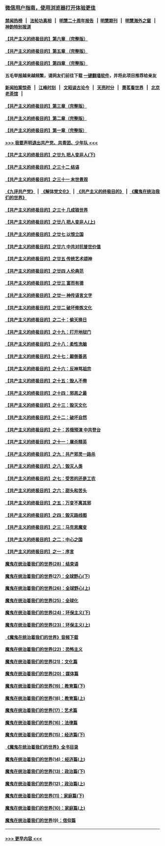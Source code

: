 ### [微信用户指南，使用浏览器打开体验更佳](https://github.com/gfw-breaker/banned-news1/blob/master/indexes/wechat-guide.md?t=0)
#### [禁闻热榜](热点新闻.md?t=0)  &nbsp;&nbsp;|&nbsp;&nbsp; [法轮功真相](https://github.com/gfw-breaker/truth/blob/master/README.md?t=0) &nbsp;&nbsp;|&nbsp;&nbsp; [明慧二十周年报告](https://github.com/gfw-breaker/mh-reports/blob/master/README.md?t=0) &nbsp;&nbsp;|&nbsp;&nbsp;[明慧期刊](https://github.com/gfw-breaker/mh-qikan) &nbsp;&nbsp;|&nbsp;&nbsp; [明慧海外之窗](https://github.com/gfw-breaker/mh-news/blob/master/README.md?t=0) &nbsp;&nbsp;|&nbsp;&nbsp; [神韵特别报道](https://github.com/gfw-breaker/mh-news/blob/master/shenyun.md?t=0)
#### [【共产主义的终极目的】第六章 （完整版）](../pages/nsc422/n11428913.md?t=02092355) 
#### [【共产主义的终极目的】第五章 （完整版）](../pages/nsc422/n11428912.md?t=02092355) 
#### [【共产主义的终极目的】第四章 （完整版）](../pages/nsc422/n11428907.md?t=02092355) 
#### 五毛举报越来越频繁，请网友们前往下载 [一键翻墙软件](https://github.com/gfw-breaker/ssr-accounts)，并将此项目推荐给亲友
#### [新闻拍案惊奇](https://github.com/gfw-breaker/banned-news1/blob/master/pages/link4.md) &nbsp;&nbsp;|&nbsp;&nbsp; [江峰时刻](https://github.com/gfw-breaker/banned-news1/blob/master/pages/link4.md) &nbsp;&nbsp;|&nbsp;&nbsp; [文昭谈古论今](https://github.com/gfw-breaker/banned-news1/blob/master/pages/link4.md) &nbsp;&nbsp;|&nbsp;&nbsp; [天亮时分](https://github.com/gfw-breaker/banned-news1/blob/master/pages/link4.md) &nbsp;&nbsp;|&nbsp;&nbsp; [萧茗看世界](https://github.com/gfw-breaker/banned-news1/blob/master/pages/link4.md) &nbsp;&nbsp;|&nbsp;&nbsp; [北京老茶馆](https://github.com/gfw-breaker/banned-news1/blob/master/pages/link4.md) &nbsp;&nbsp;|&nbsp;&nbsp; 
#### [【共产主义的终极目的】第三章（完整版）](../pages/nsc422/n11428848.md?t=02092355) 
#### [【共产主义的终极目的】第二章（完整版）](../pages/nsc422/n11428831.md?t=02092355) 
#### [【共产主义的终极目的】第一章（完整版）](../pages/nsc422/n11417651.md?t=02092355) 
#### [>>> 我要声明退出共产党、共青团、少年队 <<<](https://github.com/begood0513/goodnews/blob/master/quit/letter.md) 
#### [【共产主义的终极目的】之廿九 把人变非人(下)](../pages/nsc422/n11344140.md?t=02092355) 
#### [【共产主义的终极目的】之三十二 结语](../pages/nsc422/n11360535.md?t=02092355) 
#### [【共产主义的终极目的】之三十一 末世景观](../pages/nsc422/n11351129.md?t=02092355) 
#### [《九评共产党》](https://github.com/begood0513/9ping.md/blob/master/README.md) &nbsp;|&nbsp; [《解体党文化》](../../../../jtdwh.md/blob/master/README.md)  &nbsp;|&nbsp; [《共产主义的终极目的》](../../../../gczydzjmd.md/blob/master/README.md) &nbsp;|&nbsp; [《魔鬼在统治我们的世界》](../../../../mgztzwmdsj.md/blob/master/README.md) 
#### [【共产主义的终极目的】之三十 几成狼世界](../pages/nsc422/n11348280.md?t=02092355) 
#### [【共产主义的终极目的】之廿八 把人变非人(上)](../pages/nsc422/n11340492.md?t=02092355) 
#### [【共产主义的终极目的】之廿七 以恨立国](../pages/nsc422/n11336944.md?t=02092355) 
#### [【共产主义的终极目的】之廿六 中共对抗普世价值](../pages/nsc422/n11324785.md?t=02092355) 
#### [【共产主义的终极目的】之廿五 传统艺术颂神](../pages/nsc422/n11296396.md?t=02092355) 
#### [【共产主义的终极目的】之廿四 人伦典范](../pages/nsc422/n11296397.md?t=02092355) 
#### [【共产主义的终极目的】之廿三 富而有德](../pages/nsc422/n11283598.md?t=02092355) 
#### [【共产主义的终极目的】之廿一 神传语言文字](../pages/nsc422/n11263265.md?t=02092355) 
#### [【共产主义的终极目的】之廿二 破坏修炼文化](../pages/nsc422/n11245728.md?t=02092355) 
#### [【共产主义的终极目的】之二十：偷天换日](../pages/nsc422/n11238846.md?t=02092355) 
#### [【共产主义的终极目的】之十九：打开地狱门](../pages/nsc422/n11206376.md?t=02092355) 
#### [【共产主义的终极目的】之十八：柔性洗脑](../pages/nsc422/n11199994.md?t=02092355) 
#### [【共产主义的终极目的】之十七：颠倒善恶](../pages/nsc422/n11179782.md?t=02092355) 
#### [【共产主义的终极目的】之十六：反神骂祖宗](../pages/nsc422/n11166798.md?t=02092355) 
#### [【共产主义的终极目的】之十五：毁人不倦](../pages/nsc422/n11166792.md?t=02092355) 
#### [【共产主义的终极目的】之十四：邪恶之最](../pages/nsc422/n11150249.md?t=02092355) 
#### [【共产主义的终极目的】之十三：毁灭文化](../pages/nsc422/n11135227.md?t=02092355) 
#### [【共产主义的终极目的】之十二：破坏自然](../pages/nsc422/n11135214.md?t=02092355) 
#### [【共产主义的终极目的】之十：苏俄预演 中共登台](../pages/nsc422/n11118424.md?t=02092355) 
#### [【共产主义的终极目的】之十一：屠杀精英](../pages/nsc422/n11118442.md?t=02092355) 
#### [【共产主义的终极目的】之九：共产邪灵一路杀](../pages/nsc422/n11114139.md?t=02092355) 
#### [【共产主义的终极目的】之八：毁灭人类](../pages/nsc422/n11108503.md?t=02092355) 
#### [【共产主义的终极目的】之七：受苦的还是工农](../pages/nsc422/n11101809.md?t=02092355) 
#### [【共产主义的终极目的】之六：甜头和苦头](../pages/nsc422/n11096971.md?t=02092355) 
#### [【共产主义的终极目的】之五：万变不离其邪](../pages/nsc422/n11091285.md?t=02092355) 
#### [【共产主义的终极目的】之四：毁灭路线图](../pages/nsc422/n11086284.md?t=02092355) 
#### [【共产主义的终极目的】之三：马克思魔变](../pages/nsc422/n11061941.md?t=02092355) 
#### [【共产主义的终极目的】之二：中心之国](../pages/nsc422/n11047728.md?t=02092355) 
#### [【共产主义的终极目的】之一：序言](../pages/nsc422/n11086077.md?t=02092355) 
#### [魔鬼在统治着我们的世界(28)：结束语](../pages/nsc422/n10936246.md?t=02092355) 
#### [魔鬼在统治着我们的世界(27)：全球野心(下)](../pages/nsc422/n10928319.md?t=02092355) 
#### [魔鬼在统治着我们的世界(26)：全球野心(上)](../pages/nsc422/n10900318.md?t=02092355) 
#### [魔鬼在统治着我们的世界(25)：全球化](../pages/nsc422/n10788205.md?t=02092355) 
#### [魔鬼在统治着我们的世界(24)：环保主义(下)](../pages/nsc422/n10695307.md?t=02092355) 
#### [魔鬼在统治着我们的世界(23)：环保主义(上)](../pages/nsc422/n10688613.md?t=02092355) 
#### [《魔鬼在统治着我们的世界》音频下载](../pages/nsc422/n10635553.md?t=02092355) 
#### [魔鬼在统治着我们的世界(22)：恐怖主义](../pages/nsc422/n10614727.md?t=02092355) 
#### [魔鬼在统治着我们的世界(21)：文化篇](../pages/nsc422/n10597706.md?t=02092355) 
#### [魔鬼在统治着我们的世界(20)：媒体篇](../pages/nsc422/n10586579.md?t=02092355) 
#### [魔鬼在统治着我们的世界(19)：教育篇(下)](../pages/nsc422/n10564808.md?t=02092355) 
#### [魔鬼在统治着我们的世界(18)：教育篇(上)](../pages/nsc422/n10526970.md?t=02092355) 
#### [魔鬼在统治着我们的世界(17)：艺术篇](../pages/nsc422/n10499093.md?t=02092355) 
#### [魔鬼在统治着我们的世界(16)：法律篇](../pages/nsc422/n10485969.md?t=02092355) 
#### [魔鬼在统治着我们的世界(15)：经济篇(下)](../pages/nsc422/n10469975.md?t=02092355) 
#### [《魔鬼在统治着我们的世界》全书目录](../pages/nsc422/n10464261.md?t=02092355) 
#### [魔鬼在统治着我们的世界(14)：经济篇(上)](../pages/nsc422/n10457370.md?t=02092355) 
#### [魔鬼在统治着我们的世界(13)：政治篇(下)](../pages/nsc422/n10448270.md?t=02092355) 
#### [魔鬼在统治着我们的世界(12)：政治篇(上)](../pages/nsc422/n10444576.md?t=02092355) 
#### [魔鬼在统治着我们的世界(11)：家庭篇(下)](../pages/nsc422/n10440961.md?t=02092355) 
#### [魔鬼在统治着我们的世界(10)：家庭篇(上)](../pages/nsc422/n10435448.md?t=02092355) 
#### [魔鬼在统治着我们的世界(9)：信仰篇](../pages/nsc422/n10432159.md?t=02092355) 

----
#### [ >>> 更早内容 <<< ](../indexes/nsc422-earlier.md)
